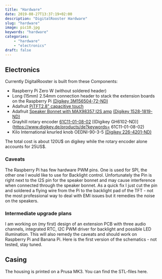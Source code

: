 ```yaml
---
title: "Hardware"
date: 2019-08-27T13:37:19+02:00
description: "DigitalRooster Hardware"
slug: "hardware"
image: pic10.jpg
keywords: "hardware"
categories:
    - "hardware"
    - "electronics"
draft: false
---
```

## Electronics

Currently DigitalRooster is built from these Components:

* Raspberry Pi Zero W (without soldered header)
* Long (15mm) 2.54mm connection header to stack the extension boards on the Raspberry Pi
  [(Digikey 3M156504-72-ND)](https://www.digikey.de/products/de?keywords=3M156504-72-ND)
* Adafruit [PiTFT2.8" capacitive touch](https://learn.adafruit.com/downloads/pdf/adafruit-2-8-pitft-capacitive-touch.pdf)
* Adafruit [Speaker Bonnet with MAX98357 I2S amp](https://cdn-learn.adafruit.com/downloads/pdf/adafruit-speaker-bonnet-for-raspberry-pi.pdf)
  [(Digikey 1528-1819-ND)](https://www.digikey.de/products/de?keywords=1528-1819-ND)
* Grayhill rotary encoder [61C11-01-08-02](http://lgrws01.grayhill.com/web1/images/ProductImages/I-21-22.pdf)
  [(Digikey GH6102-ND)](https://www.digikey.de/products/de?keywords= 61C11-01-08-02)
* Kilo International knurled knob OEDNI-90-3-5
  [(Digikey 226-4201-ND)](https://www.digikey.de/products/de?keywords=OEDNI-90-3-5)

The total cost is about 120U$ on digikey while the rotary encoder alone accounts
for 25US$.

### Caveats

The Raspberry Pi has few hardware PWM pins. One is used for SPI, the other one I
would like to use for Backlight control. Unfortunately the Pin is right next to
the I2S pin for the speaker bonnet and may cause interference when connected
through the speaker bonnet. As a quick fix I just cut the pin and soldered a
flying wire from the Pi to the backlight pad of the TFT - not the most
professional way to deal with EMI issues but it remedies the noise on the
speakers.

### Intermediate upgrade plans

I am working on (my first) design of an extension PCB with three audio channels,
integrated RTC, I2C PWM driver for backlight and possible LED illumination.
This will also remedy the caveats and should work on Raspberry Pi and Banana Pi.
Here is the first version of the schematics - not tested, stay tuned.

## Casing

The housing is printed on a Prusa MK3. You can find the STL-files here.
